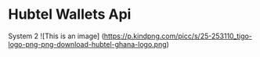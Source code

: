 # Hubtel Wallets Api

System
2
![This is an image]
(https://p.kindpng.com/picc/s/25-253110_tigo-logo-png-png-download-hubtel-ghana-logo.png)

